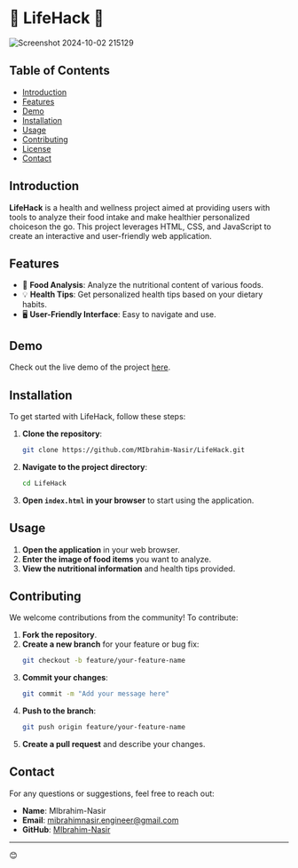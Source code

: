 # 🌟 LifeHack 🌟
![Screenshot 2024-10-02 215129](https://github.com/user-attachments/assets/da14f248-cf4a-447a-b817-f0e49f2d18ba)

## Table of Contents
- [Introduction](#introduction)
- [Features](#features)
- [Demo](#demo)
- [Installation](#installation)
- [Usage](#usage)
- [Contributing](#contributing)
- [License](#license)
- [Contact](#contact)

## Introduction
**LifeHack** is a health and wellness project aimed at providing users with tools to analyze their food intake and make healthier personalized choiceson the go. This project leverages HTML, CSS, and JavaScript to create an interactive and user-friendly web application.

## Features
- 🍎 **Food Analysis**: Analyze the nutritional content of various foods.
- 💡 **Health Tips**: Get personalized health tips based on your dietary habits.
- 🖥️ **User-Friendly Interface**: Easy to navigate and use.

## Demo
Check out the live demo of the project [here](https://redirect-zeta-one.vercel.app).

## Installation
To get started with LifeHack, follow these steps:

1. **Clone the repository**:
    ```bash
    git clone https://github.com/MIbrahim-Nasir/LifeHack.git
    ```
2. **Navigate to the project directory**:
    ```bash
    cd LifeHack
    ```
3. **Open `index.html` in your browser** to start using the application.

## Usage
1. **Open the application** in your web browser.
2. **Enter the image of food items** you want to analyze.
3. **View the nutritional information** and health tips provided.

## Contributing
We welcome contributions from the community! To contribute:

1. **Fork the repository**.
2. **Create a new branch** for your feature or bug fix:
    ```bash
    git checkout -b feature/your-feature-name
    ```
3. **Commit your changes**:
    ```bash
    git commit -m "Add your message here"
    ```
4. **Push to the branch**:
    ```bash
    git push origin feature/your-feature-name
    ```
5. **Create a pull request** and describe your changes.

## Contact
For any questions or suggestions, feel free to reach out:

- **Name**: MIbrahim-Nasir
- **Email**: mibrahimnasir.engineer@gmail.com
- **GitHub**: [MIbrahim-Nasir](https://github.com/MIbrahim-Nasir)

---
😊
